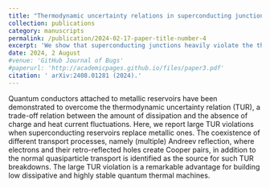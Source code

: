 ```yaml
---
title: "Thermodynamic uncertainty relations in superconducting junctions"
collection: publications
category: manuscripts
permalink: /publication/2024-02-17-paper-title-number-4
excerpt: 'We show that superconducting junctions heavily violate the thermodynamic uncertainty relation.'
date: 2024, 2 August
#venue: 'GitHub Journal of Bugs'
#paperurl: 'http://academicpages.github.io/files/paper3.pdf'
citation: '	arXiv:2408.01281 (2024).'
---
```


Quantum conductors attached to metallic reservoirs have been demonstrated to overcome the thermodynamic uncertainty relation (TUR), a trade-off relation between the amount of dissipation and the absence of charge and heat current fluctuations. Here, we report large TUR violations when superconducting reservoirs replace metallic ones. The coexistence of different transport processes, namely (multiple) Andreev reflection, where electrons and their retro-reflected holes create Cooper pairs, in addition to the normal quasiparticle transport is identified as the source for such TUR breakdowns. The large TUR violation is a remarkable advantage for building low dissipative and highly stable quantum thermal machines.
